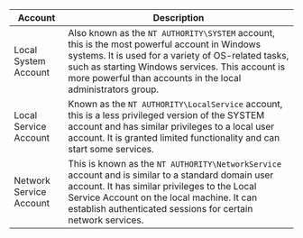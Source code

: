 | Account                 | Description                                                                                                                                                                                                                                                            |
| ----------------------- | ---------------------------------------------------------------------------------------------------------------------------------------------------------------------------------------------------------------------------------------------------------------------- |
| Local System Account    | Also known as the `NT AUTHORITY\SYSTEM` account, this is the most powerful account in Windows systems. It is used for a variety of OS-related tasks, such as starting Windows services. This account is more powerful than accounts in the local administrators group. |
| Local Service Account   | Known as the `NT AUTHORITY\LocalService` account, this is a less privileged version of the SYSTEM account and has similar privileges to a local user account. It is granted limited functionality and can start some services.                                         |
| Network Service Account | This is known as the `NT AUTHORITY\NetworkService` account and is similar to a standard domain user account. It has similar privileges to the Local Service Account on the local machine. It can establish authenticated sessions for certain network services.        |
